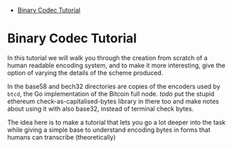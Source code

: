 
- [Binary Codec Tutorial](#binary-codec-tutorial)

# Binary Codec Tutorial

In this tutorial we will walk you through the creation from scratch of a 
human readable encoding system, and to make it more interesting, give the 
option of varying the details of the scheme produced.

In the base58 and bech32 directories are copies of the encoders used by 
`btcd`, the Go implementation of the Bitcoin full node. *todo* put the 
stupid ethereum check-as-capitalised-bytes library in there too and make 
notes about using it with also base32, instead of terminal check bytes.

The idea here is to make a tutorial that lets you go a lot deeper into the 
task while giving a simple base to understand encoding bytes in forms that 
humans can transcribe (theoretically)
